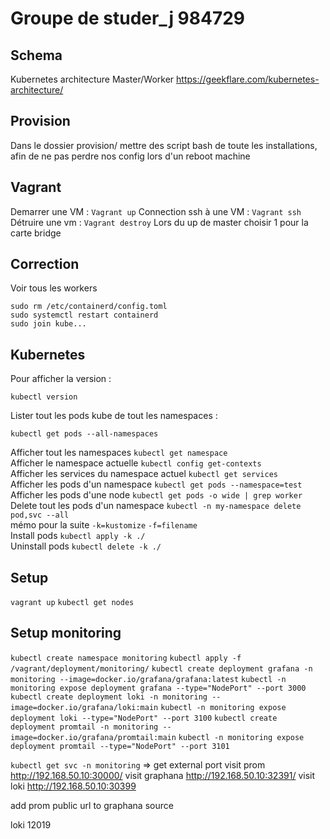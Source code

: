 # Groupe de studer_j 984729

## Schema
Kubernetes architecture Master/Worker
https://geekflare.com/kubernetes-architecture/

## Provision
Dans le dossier provision/ mettre des script bash de toute les installations, afin de ne pas perdre nos config lors d'un reboot machine

## Vagrant
Demarrer une VM : `Vagrant up`
Connection ssh à une VM : `Vagrant ssh`
Détruire une vm : `Vagrant destroy`
Lors du up de master choisir 1 pour la carte bridge

## Correction
Voir tous les workers
````
sudo rm /etc/containerd/config.toml
sudo systemctl restart containerd
sudo join kube...
````

## Kubernetes
Pour afficher la version :

    kubectl version

Lister tout les pods kube de tout les namespaces :

    kubectl get pods --all-namespaces

Afficher tout les namespaces `kubectl get namespace` <br>
Afficher le namespace actuelle `kubectl config get-contexts` <br>
Afficher les services du namespace actuel `kubectl get services` <br>
Afficher les pods d'un namespace `kubectl get pods --namespace=test` <br>
Afficher les pods d'une node `kubectl get pods -o wide | grep worker` <br>
Delete tout les pods d'un namespace `kubectl -n my-namespace delete pod,svc --all` <br>
mémo pour la suite `-k=kustomize` `-f=filename`<br>
Install pods `kubectl apply -k ./`<br>
Uninstall pods `kubectl delete -k ./`<br>

## Setup 
`vagrant up`
`kubectl get nodes`

## Setup monitoring
`kubectl create namespace monitoring`
`kubectl apply -f /vagrant/deployment/monitoring/`
`kubectl create deployment grafana -n monitoring --image=docker.io/grafana/grafana:latest`
`kubectl -n monitoring expose deployment grafana --type="NodePort" --port 3000`
`kubectl create deployment loki -n monitoring --image=docker.io/grafana/loki:main`
`kubectl -n monitoring expose deployment loki --type="NodePort" --port 3100`
`kubectl create deployment promtail -n monitoring --image=docker.io/grafana/promtail:main`
`kubectl -n monitoring expose deployment promtail --type="NodePort" --port 3101`


`kubectl get svc -n monitoring` => get external port
visit prom http://192.168.50.10:30000/
visit graphana http://192.168.50.10:32391/
visit loki http://192.168.50.10:30399

add prom public url to graphana source

loki 12019
